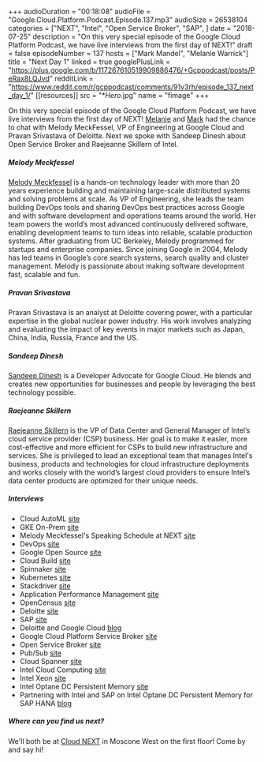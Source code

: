 +++
audioDuration = "00:18:08"
audioFile = "Google.Cloud.Platform.Podcast.Episode.137.mp3"
audioSize = 26538104 
categories = ["NEXT", "Intel", "Open Service Broker", "SAP", ]
date = "2018-07-25"
description = "On this very special episode of the Google Cloud Platform Podcast, we have live interviews from the first day of NEXT!"
draft = false
episodeNumber = 137
hosts = ["Mark Mandel", "Melanie Warrick"]
title = "Next Day 1"
linked = true
googlePlusLink = "https://plus.google.com/b/117267610519909886476/+Gcppodcast/posts/PeRax8LQJvd"
redditLink = "https://www.reddit.com/r/gcppodcast/comments/91v3rh/episode_137_next_day_1/"
[[resources]]
  src = "**Hero*.jpg"
  name = "fimage"
+++

On this very special episode of the Google Cloud Platform Podcast, we have live interviews from the first day of NEXT! [Melanie](https://twitter.com/nyghtowl) and [Mark](https://twitter.com/Neurotic) had the chance to chat with Melody MeckFessel, VP of Engineering at Google Cloud and Pravan Srivastava of Deloitte. Next we spoke with Sandeep Dinesh about Open Service Broker and Raejeanne Skillern of Intel.

<!--more-->

##### Melody Meckfessel

[Melody Meckfessel](https://twitter.com/mmeckf) is a hands-on technology leader with more than 20 years experience building and maintaining large-scale distributed systems and solving problems at scale. As VP of Engineering, she leads the team building DevOps tools and sharing DevOps best practices across Google and with software development and operations teams around the world. Her team powers the world’s most advanced continuously delivered software, enabling development teams to turn ideas into reliable, scalable production systems. After graduating from UC Berkeley, Melody programmed for startups and enterprise companies. Since joining Google in 2004, Melody has led teams in Google’s core search systems, search quality and cluster management. Melody is passionate about making software development fast, scalable and fun.

##### Pravan Srivastava 
Pravan Srivastava is an analyst at Deloitte covering power, with a particular expertise in the global nuclear power industry. His work involves analyzing and evaluating the impact of key events in major markets such as Japan, China, India, Russia, France and the US. 

##### Sandeep Dinesh

[Sandeep Dinesh](https://twitter.com/SandeepDinesh) is a Developer Advocate for Google Cloud. He blends and creates new opportunities for businesses and people by leveraging the best technology possible.

##### Raejeanne Skillern

[Raejeanne Skillern](https://twitter.com/RaejeanneS) is the VP of Data Center and General Manager of Intel’s cloud service provider (CSP) business. Her goal is to make it easier, more cost-effective and more efficient for CSPs to build new infrastructure and services. She is privileged to lead an exceptional team that manages Intel's business, products and technologies for cloud infrastructure deployments and works closely with the world’s largest cloud providers to ensure Intel’s data center products are optimized for their unique needs.

##### Interviews

* Cloud AutoML [site](https://cloud.google.com/automl/)
* GKE On-Prem [site](https://cloud.google.com/gke-on-prem/)
* Melody Meckfessel's Speaking Schedule at NEXT [site](https://cloud.withgoogle.com/next18/sf/speakers/speaker/A99D9E27052457AD)
* DevOps [site](https://cloud.google.com/solutions/devops/)
* Google Open Source [site](https://opensource.google.com)
* Cloud Build [site](https://cloud.google.com/cloud-build/)
* Spinnaker [site](https://www.spinnaker.io)
* Kubernetes [site](https://kubernetes.io)
* Stackdriver [site](https://cloud.google.com/stackdriver)
* Application Performance Management [site](https://cloud.google.com/apm/)
* OpenCensus [site](https://opencensus.io)
* Deloitte [site](https://www.deloitte.com/)
* SAP [site](https://www.sap.com/index.html)
* Deloitte and Google Cloud [blog](https://www2.deloitte.com/us/en/pages/about-deloitte/solutions/google-cloud.html)
* Google Cloud Platform Service Broker [site](https://cloud.google.com/kubernetes-engine/docs/concepts/google-cloud-platform-service-broker)
* Open Service Broker [site](https://www.openservicebrokerapi.org)
* Pub/Sub [site](https://cloud.google.com/pubsub/)
* Cloud Spanner [site](https://cloud.google.com/spanner/)
* Intel Cloud Computing [site](https://www.intel.com/content/www/us/en/cloud-computing/overview.html)
* Intel Xeon [site](https://www.intel.com/content/www/us/en/products/processors/xeon.html)
* Intel Optane DC Persistent Memory [site](https://www.intel.com/content/www/us/en/big-data/partners/sap/persistent-memory-sap-hana-brief.html)
* Partnering with Intel and SAP on Intel Optane DC Persistent Memory for SAP HANA [blog](https://cloudplatform.googleblog.com/2018/07/intel-and-sap-partnership-brings-persistent-memory-to-gcp-vms.html)

##### Where can you find us next?

We'll both be at [Cloud NEXT](https://cloud.withgoogle.com/next18/sf/) in Moscone West on the first floor! Come by and say hi!